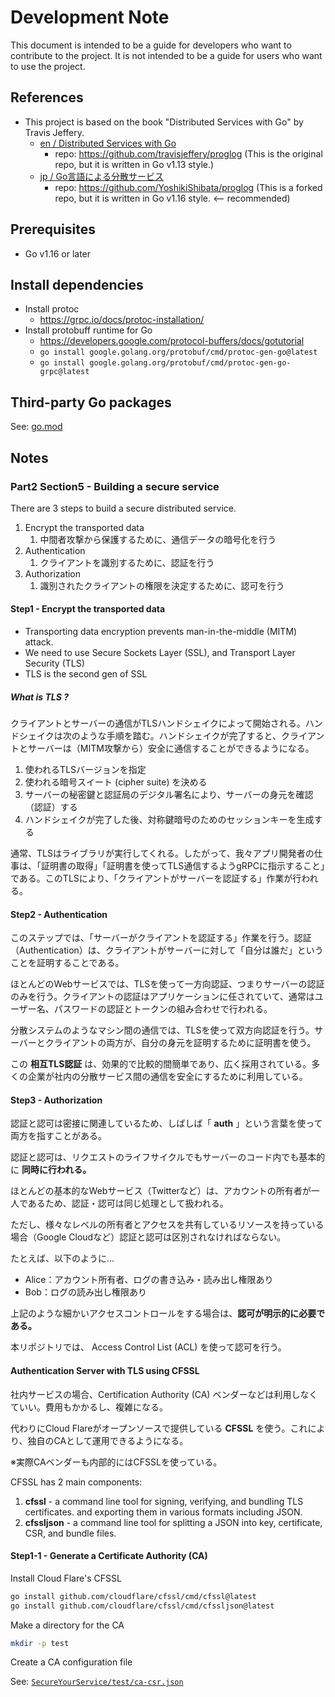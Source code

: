 # Development Note

This document is intended to be a guide for developers who want to contribute to the project. It is not intended to be a guide for users who want to use the project.

## References

- This project is based on the book "Distributed Services with Go" by Travis Jeffery.
  - [en / Distributed Services with Go](https://pragprog.com/titles/tjgo/distributed-services-with-go/)
    - repo: https://github.com/travisjeffery/proglog (This is the original repo, but it is written in Go v1.13 style.)
  - [jp / Go言語による分散サービス](https://www.oreilly.co.jp/books/9784873119977/)
    - repo: https://github.com/YoshikiShibata/proglog (This is a forked repo, but it is written in Go v1.16 style. <-- recommended)


## Prerequisites

- Go v1.16 or later


## Install dependencies

- Install protoc
  - https://grpc.io/docs/protoc-installation/
- Install protobuff runtime for Go
  - https://developers.google.com/protocol-buffers/docs/gotutorial
  - `go install google.golang.org/protobuf/cmd/protoc-gen-go@latest`
  - `go install google.golang.org/protobuf/cmd/protoc-gen-go-grpc@latest`


## Third-party Go packages

See: [go.mod](./go.mod)

## Notes

### Part2 Section5 - Building a secure service

There are 3 steps to build a secure distributed service.

1. Encrypt the transported data
   1. 中間者攻撃から保護するために、通信データの暗号化を行う
2. Authentication
   1. クライアントを識別するために、認証を行う
3. Authorization
   1. 識別されたクライアントの権限を決定するために、認可を行う

#### Step1 - Encrypt the transported data

- Transporting data encryption prevents man-in-the-middle (MITM) attack.
- We need to use Secure Sockets Layer (SSL), and Transport Layer Security (TLS)
- TLS is the second gen of SSL


##### What is TLS ?

クライアントとサーバーの通信がTLSハンドシェイクによって開始される。ハンドシェイクは次のような手順を踏む。ハンドシェイクが完了すると、クライアントとサーバーは（MITM攻撃から）安全に通信することができるようになる。

1. 使われるTLSバージョンを指定
2. 使われる暗号スイート (cipher suite) を決める
3. サーバーの秘密鍵と認証局のデジタル署名により、サーバーの身元を確認（認証）する
4. ハンドシェイクが完了した後、対称鍵暗号のためのセッションキーを生成する

通常、TLSはライブラリが実行してくれる。したがって、我々アプリ開発者の仕事は、「証明書の取得」「証明書を使ってTLS通信するようgRPCに指示すること」である。このTLSにより、「クライアントがサーバーを認証する」作業が行われる。


#### Step2 - Authentication

このステップでは、「サーバーがクライアントを認証する」作業を行う。認証（Authentication）は、クライアントがサーバーに対して「自分は誰だ」ということを証明することである。

ほとんどのWebサービスでは、TLSを使って一方向認証、つまりサーバーの認証のみを行う。クライアントの認証はアプリケーションに任されていて、通常はユーザー名、パスワードの認証とトークンの組み合わせで行われる。

分散システムのようなマシン間の通信では、TLSを使って双方向認証を行う。サーバーとクライアントの両方が、自分の身元を証明するために証明書を使う。

この **相互TLS認証** は、効果的で比較的間簡単であり、広く採用されている。多くの企業が社内の分散サービス間の通信を安全にするために利用している。


#### Step3 - Authorization

認証と認可は密接に関連しているため、しばしば「 **auth** 」という言葉を使って両方を指すことがある。

認証と認可は、リクエストのライフサイクルでもサーバーのコード内でも基本的に **同時に行われる。**

ほとんどの基本的なWebサービス（Twitterなど）は、アカウントの所有者が一人であるため、認証・認可は同じ処理として扱われる。

ただし、様々なレベルの所有者とアクセスを共有しているリソースを持っている場合（Google Cloudなど）認証と認可は区別されなければならない。

たとえば、以下のように…

- Alice：アカウント所有者、ログの書き込み・読み出し権限あり
- Bob：ログの読み出し権限あり


上記のような細かいアクセスコントロールをする場合は、**認可が明示的に必要である。**

本リポジトリでは、 Access Control List (ACL) を使って認可を行う。


#### Authentication Server with TLS using CFSSL

社内サービスの場合、Certification Authority (CA) ベンダーなどは利用しなくていい。費用もかかるし、複雑になる。

代わりにCloud Flareがオープンソースで提供している **CFSSL** を使う。これにより、独自のCAとして運用できるようになる。

※実際CAベンダーも内部的にはCFSSLを使っている。

CFSSL has 2 main components:

1. **cfssl** - a command line tool for signing, verifying, and bundling TLS certificates. and exporting them in various formats including JSON.
2. **cfssljson** - a command line tool for splitting a JSON into key, certificate, CSR, and bundle files.


#### Step1-1 - Generate a Certificate Authority (CA)

Install Cloud Flare's CFSSL

```bash
go install github.com/cloudflare/cfssl/cmd/cfssl@latest
go install github.com/cloudflare/cfssl/cmd/cfssljson@latest
```

Make a directory for the CA

```bash
mkdir -p test
```

Create a CA configuration file

See: [`SecureYourService/test/ca-csr.json`](https://github.com/YoshikiShibata/proglog/blob/main/SecureYourServices/test/ca-csr.json)